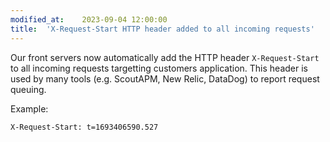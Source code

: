 ```yaml
---
modified_at:	2023-09-04 12:00:00
title:	'X-Request-Start HTTP header added to all incoming requests'
---
```


Our front servers now automatically add the HTTP header `X-Request-Start` to all incoming requests targetting customers application. This header is used by many tools (e.g. ScoutAPM, New Relic, DataDog) to report request queuing.

Example:

```
X-Request-Start: t=1693406590.527
```
